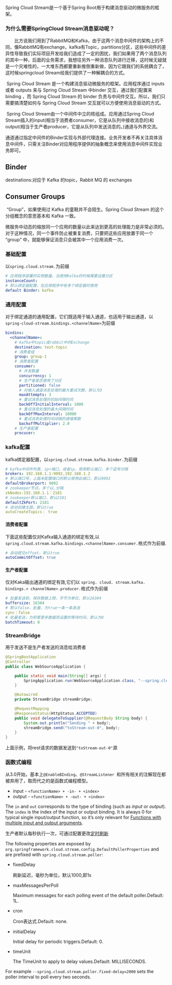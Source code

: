 Spring Cloud Stream是一个基于Spring Boot用于构建消息驱动的微服务的框架。

### **为什么需要SpringCloud Stream消息驱动呢？**

　　比方说我们用到了RabbitMQ和Kafka，由于这两个消息中间件的架构上的不同，像RabbitMQ有exchange，kafka有Topic，partitions分区，这些中间件的差异性导致我们实际项目开发给我们造成了一定的困扰，我们如果用了两个消息队列的其中一种，后面的业务需求，我想往另外一种消息队列进行迁移，这时候无疑就是一个灾难性的，一大堆东西都要重新推倒重新做，因为它跟我们的系统耦合了，这时候springcloud Stream给我们提供了一种解耦合的方式。

​    Spring Cloud Stream 是一个构建消息驱动微服务的框架。应用程序通过 inputs 或者 outputs 来与 Spring Cloud Stream 中binder 交互，通过我们配置来 binding ，而 Spring Cloud Stream 的 binder 负责与中间件交互。所以，我们只需要搞清楚如何与 Spring Cloud Stream 交互就可以方便使用消息驱动的方式。

​    Spring Cloud Stream由一个中间件中立的核组成。应用通过Spring Cloud Stream插入的input(相当于消费者consumer，它是从队列中接收消息的)和output(相当于生产者producer，它是从队列中发送消息的。)通道与外界交流。

通道通过指定中间件的Binder实现与外部代理连接。业务开发者不再关注具体消息中间件，只需关注Binder对应用程序提供的抽象概念来使用消息中间件实现业务即可。

## Binder

destinations:对应于 Kafka 的topic，Rabbit MQ 的 exchanges

## Consumer Groups

​    “Group”，如果使用过 Kafka 的童鞋并不会陌生。Spring Cloud Stream 的这个分组概念的意思基本和 Kafka 一致。

​    微服务中动态的缩放同一个应用的数量以此来达到更高的处理能力是非常必须的。对于这种情况，同一个事件防止被重复消费，只要把这些应用放置于同一个 “group” 中，就能够保证消息只会被其中一个应用消费一次。

### 基础配置

以`spring.cloud.stream.`为前缀

```yaml
# 应用程序部署的实例数量。当使用Kalka的时候需要设置分区
instanceCount:
# 默认绑定器配置，在应用程序中有多个绑定器时使用
default Binder: kafka
```

### 通用配置

对于绑定通道的通用配置，它们既适用于输入通道，也适用于输出通道，以`spring-cloud-stream.bindings.<channelName>`为前缀

```yaml
bindins:
  <channelName>:
    # kafka中topic或rabbit中的Exchange
    destination: test-topic
    # 消费者组
    group: group-1
    # 消费者配置
    consumer:
      # 并发数量
      concurrency: 1
      # 生产者是否使用了分区
      partitioned: false
      # 对输入通道消息处理的最大重试次数，默认为3
      maxAttempts: 3
      # 重试消息处理的初始间隔时间
      backOffInitialInterval: 1000
      # 重试消息处理的最大间隔时间
      backOffMaxInterval: 10000
      # 重试消息处理时间间隔的递增乘数
      backoffMultiplier: 2.0
    # 生产者配置
    procucer:  
```

### kafka配置

kafka绑定器配置，以`spring.cloud.stream.kafka.binder.`为前缀

```yaml
# kafka中间件列表，ip+端口，或者ip，使用默认端口，多个逗号分隔
brokers: 192.168.1.1:9092,192.168.1.2
# 默认端口号，上面未配置端口的默认使用此端口，默认9092
defaultBrokerport: 9092
# zookeeper节点，多个以,分隔
zkNodes:192.168.1.1：2181
# zookeeper默认端口，默认2181
defaultZkPort: 2181
# 自动创建主题，默认true
autoCreateTopics： true
```

#### 消费者配置

下面这些配置仅对Kafka输入通道的绑定有效,以`spring.cloud.stream.kafka.bindings.<channelName>.consumer.`格式作为前缀.

```yaml
# 自动提交offset，默认true
autoCommitOffset: true
```

#### 生产者配置

仅对Kaka输出通道的绑定有效,它们以 `spring. cloud. stream.kafka. bindings.< channelName>.producer.`格式作为前缀

```yaml
# 批量发送前，保存数据上限，字节为单位，默认16384
buffersize: 16384
# 默认false，批量，为true一条一条发送
sync：false
# 批量发送，为积累更多数据而设置的等待时间，默认为0
batchTimeout: 0
```

### StreamBridge

用于发送不是生产者发送的消息给消费者

```java
@SpringBootApplication
@Controller
public class WebSourceApplication {

	public static void main(String[] args) {
		SpringApplication.run(WebSourceApplication.class, "--spring.cloud.stream.source=toStream");
	}

	@Autowired
	private StreamBridge streamBridge;

	@RequestMapping
	@ResponseStatus(HttpStatus.ACCEPTED)
	public void delegateToSupplier(@RequestBody String body) {
		System.out.println("Sending " + body);
		streamBridge.send("toStream-out-0", body);
	}
}
```

上面示例，将rest请求的数据发送到`"toStream-out-0"`源

### 函数式编程

从3.0开始，基本上`@EnableBInding`、`@StreamListener `和所有相关的注解现在都被弃用了，取而代之的是函数式编程模型。

- input - `<functionName> + -in- + <index>`
- output - `<functionName> + -out- + <index>`

The `in` and `out` corresponds to the type of binding (such as *input* or *output*). The `index` is the index of the input or output binding. It is always 0 for typical single input/output function, so it’s only relevant for [Functions with multiple input and output arguments](https://docs.spring.io/spring-cloud-stream/docs/3.1.3/reference/html/spring-cloud-stream.html#_functions_with_multiple_input_and_output_arguments).

生产者默认每秒执行一次，可通过配置更改[定时刷新](https://docs.spring.io/spring-cloud-stream/docs/3.1.3/reference/html/spring-cloud-stream.html#_polling_configuration_properties)

The following properties are exposed by `org.springframework.cloud.stream.config.DefaultPollerProperties` and are prefixed with `spring.cloud.stream.poller`:

- fixedDelay

  刷新延迟，毫秒为单位，默认1000,即1s

- maxMessagesPerPoll

  Maximum messages for each polling event of the default poller.Default: 1L.

- cron

  Cron表达式.Default: none.

- initialDelay

  Initial delay for periodic triggers.Default: 0.

- timeUnit

  The TimeUnit to apply to delay values.Default: MILLISECONDS.

For example `--spring.cloud.stream.poller.fixed-delay=2000` sets the poller interval to poll every two seconds.
